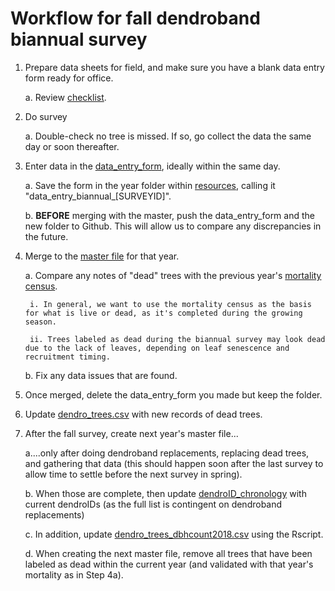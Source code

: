 # Workflow for fall dendroband biannual survey

1. Prepare data sheets for field, and make sure you have a blank data entry form ready for office.

    a. Review [checklist](https://github.com/SCBI-ForestGEO/Dendrobands/tree/master/resources/field_forms).

2. Do survey

    a. Double-check no tree is missed. If so, go collect the data the same day or soon thereafter.

3. Enter data in the [data_entry_form](https://github.com/SCBI-ForestGEO/Dendrobands/tree/master/resources/data_entry_forms), ideally within the same day.

    a. Save the form in the year folder within [resources](https://github.com/SCBI-ForestGEO/Dendrobands/tree/master/resources/data_entry_forms), calling it "data_entry_biannual_[SURVEYID]".
    
    b. **BEFORE** merging with the master, push the data_entry_form and the new folder to Github. This will allow us to compare any discrepancies in the future.

4. Merge to the [master file](https://github.com/SCBI-ForestGEO/Dendrobands/tree/master/data) for that year.

    a. Compare any notes of "dead" trees with the previous year's [mortality census](https://github.com/SCBI-ForestGEO/SCBI-ForestGEO-Data_private/tree/master/SCBI_mortality/data).
    
        i. In general, we want to use the mortality census as the basis for what is live or dead, as it's completed during the growing season.
      
        ii. Trees labeled as dead during the biannual survey may look dead due to the lack of leaves, depending on leaf senescence and recruitment timing.
      
    b. Fix any data issues that are found.

5. Once merged, delete the data_entry_form you made but keep the folder.
    
6. Update [dendro_trees.csv](https://github.com/SCBI-ForestGEO/Dendrobands/blob/master/data/dendro_trees.csv) with new records of dead trees.

7. After the fall survey, create next year's master file...

    a....only after doing dendroband replacements, replacing dead trees, and gathering that data (this should happen soon after the last survey to allow time to settle before the next survey in spring).
    
    b. When those are complete, then update [dendroID_chronology](https://github.com/SCBI-ForestGEO/Dendrobands/blob/master/data/dendroID_chronology.csv) with current dendroIDs (as the full list is contingent on dendroband replacements)

    c. In addition, update [dendro_trees_dbhcount2018.csv](https://github.com/SCBI-ForestGEO/Dendrobands/tree/master/results) using the Rscript.
    
    d. When creating the next master file, remove all trees that have been labeled as dead within the current year (and validated with that year's mortality as in Step 4a).
